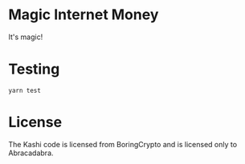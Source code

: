 # Magic Internet Money

It's magic!

# Testing

```
yarn test
```

# License

The Kashi code is licensed from BoringCrypto and is licensed only to Abracadabra.
